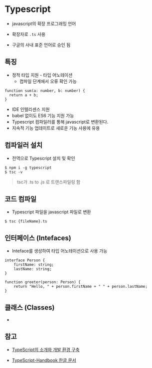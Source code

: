 # Typescript

- javascript의 확장 프로그래밍 언어

- 확장자로 `.ts` 사용

- 구글의 사내 표준 언어로 승인 됨

  

## 특징

- 정적 타입 지원 - 타입 어노테이션
  - 컴파일 단계에서 오류 확인 가능

```
function sum(a: number, b: number) {
  return a + b;
}
```

- IDE 인텔리센스 지원
- babel 없이도 ES6 기능 지원 가능
- Typescript 컴파일러를 통해 javascript로 변환된다.
- 지속적 기능 업데이트로 새로운 기능 사용에 유용



## 컴파일러 설치

- 전역으로 Typescript 설치 및 확인

```
$ npm i -g typescript
$ tsc -v
```

> tsc가 .ts to .js 로 트랜스파일링 함



## 코드 컴파일

- Typescript 파일을 javascript 파일로 변환

```
$ tsc {fileName}.ts
```



## 인터페이스 (Intefaces)

- Inteface를 생성하여 타입 어노테이션으로 사용 가능

```
interface Person {
    firstName: string;
    lastName: string;
}

function greeter(person: Person) {
    return "Hello, " + person.firstName + " " + person.lastName;
}
```



## 클래스 (Classes)

- 



## 참고 

- [TypeScript의 소개와 개발 환경 구축](https://poiemaweb.com/typescript-introduction)

- [TypeScript-Handbook 한글 문서](https://typescript-kr.github.io/)